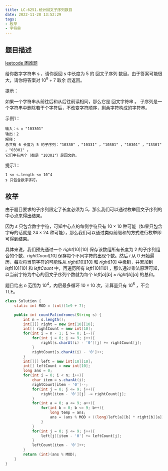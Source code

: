 ```yaml
---
title: LC-6251.统计回文子序列数目
date: 2022-11-28 13:52:29
tags:
- 枚举
- 字符串
---
```


## 题目描述
[leetcode 困难题](https://leetcode.cn/problems/count-palindromic-subsequences/)

给你数字字符串 s ，请你返回 s 中长度为 5 的 回文子序列 数目。由于答案可能很大，请你将答案对 $10^9 + 7$ 取余 后返回。

提示：

如果一个字符串从前往后和从后往前读相同，那么它是 回文字符串 。
子序列是一个字符串中删除若干个字符后，不改变字符顺序，剩余字符构成的字符串。


示例1：
```
输入：s = "103301"
输出：2
解释：
总共有 6 长度为 5 的子序列："10330" ，"10331" ，"10301" ，"10301" ，"13301" ，"03301" 。
它们中有两个（都是 "10301"）是回文的。
```

提示1：
```
1 <= s.length <= 10^4
s 只包含数字字符。
```

## 枚举
由于题目要求的子序列限定了长度必须为 $5$，那么我们可以通过枚举回文子序列的中心点来得出结果。

因为 $s$ 只包含数字字符，可知中心点的每侧字符只有 $10 \times 10$ 种可能（如果只包含字母的话就是 $24 \times 24$ 种可能），那么我们可以通过类似前缀和的方式进行枚举即可得到结果。

具体来说，我们预先通过一个 $right[10][10]$ 保存该数组所有长度为 $2$ 的子序列组合的个数、$rightCount[10]$ 保存每个不同字符的出现个数。然后 $i$ 从 $0$ 开始遍历，每次将当前字符的可能性从 $right[10][10]$ 和 $right[10]$ 中撤销，并累加到 $left[10][10]$ 和 $leftCount$ 中，再遍历所有 $left[10][10]$ ，那么通过乘法原理可知，以当前字符为中心的回文子序列个数就为每个 $left[a][b] \times right[b][a]$ 的总和。

题目给出 $n$ 范围为 $10^4$，内层最多循环 $10 \times 10$ 次，计算量只有 $10^6$ ，不会 TLE。

```Java
class Solution {
    static int MOD = (int)(1e9 + 7);

    public int countPalindromes(String s) {
        int n = s.length();
        int[][] right = new int[10][10];
        int[] rightCount = new int[10];
        for(int i = n - 1; i >= 0; i--){
            for(int j = 0; j <= 9; j++){
                right[s.charAt(i) - '0'][j] += rightCount[j];
            }
            rightCount[s.charAt(i) - '0']++;
        }
        int[][] left = new int[10][10];
        int[] leftCount = new int[10];
        long ans = 0;
        for(int i = 0; i < n; i++){
            char item = s.charAt(i);
            rightCount[item - '0']--;
            for(int j = 0; j <= 9; j++){
                right[item - '0'][j] -= rightCount[j];
            }
            for(int a = 0; a <= 9; a++){
                for(int b = 0; b <= 9; b++){
                    long temp = ans;
                    ans = (ans % MOD + ((long)left[a][b] * right[b][a]) % MOD) % MOD;
                }
            }
            for(int j = 0; j <= 9; j++){
                left[j][item - '0'] += leftCount[j];
            }
            leftCount[item - '0']++;
        }
        return (int)(ans % MOD);
    }
}
```

